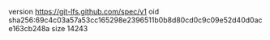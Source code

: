 version https://git-lfs.github.com/spec/v1
oid sha256:69c4c03a57a53cc165298e2396511b0b8d80cd0c9c09e52d40d0ace163cb248a
size 14243
